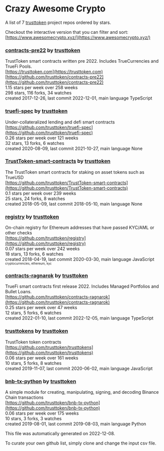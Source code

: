 # Crazy Awesome Crypto
A list of 7 [trusttoken](https://github.com/trusttoken) project repos ordered by stars.  

Checkout the interactive version that you can filter and sort: 
[https://www.awesomecrypto.xyz/](https://www.awesomecrypto.xyz/)  


### [contracts-pre22](https://github.com/trusttoken/contracts-pre22) by [trusttoken](https://github.com/trusttoken)  
TrustToken smart contracts written pre 2022. Includes TrueCurrencies and TrueFi Pools.  
[https://trusttoken.com](https://trusttoken.com)  
[https://github.com/trusttoken/contracts-pre22](https://github.com/trusttoken/contracts-pre22)  
1.15 stars per week over 258 weeks  
298 stars, 116 forks, 34 watches  
created 2017-12-26, last commit 2022-12-01, main language TypeScript  


### [truefi-spec](https://github.com/trusttoken/truefi-spec) by [trusttoken](https://github.com/trusttoken)  
Under-collateralized lending and defi smart contracts  
[https://github.com/trusttoken/truefi-spec](https://github.com/trusttoken/truefi-spec)  
0.26 stars per week over 121 weeks  
32 stars, 13 forks, 6 watches  
created 2020-08-09, last commit 2021-10-27, main language None  


### [TrustToken-smart-contracts](https://github.com/trusttoken/TrustToken-smart-contracts) by [trusttoken](https://github.com/trusttoken)  
The TrustToken smart contracts for staking on asset tokens such as TrueUSD  
[https://github.com/trusttoken/TrustToken-smart-contracts](https://github.com/trusttoken/TrustToken-smart-contracts)  
0.1 stars per week over 239 weeks  
25 stars, 24 forks, 8 watches  
created 2018-05-09, last commit 2018-05-10, main language None  


### [registry](https://github.com/trusttoken/registry) by [trusttoken](https://github.com/trusttoken)  
On-chain registry for Ethereum addresses that have passed KYC/AML or other checks  
[https://github.com/trusttoken/registry](https://github.com/trusttoken/registry)  
0.07 stars per week over 242 weeks  
18 stars, 13 forks, 6 watches  
created 2018-04-19, last commit 2020-03-30, main language JavaScript  
<sub><sup>cryptocurrencies, ethereum, kyc</sup></sub>


### [contracts-ragnarok](https://github.com/trusttoken/contracts-ragnarok) by [trusttoken](https://github.com/trusttoken)  
TrueFi smart contracts first release 2022. Includes Managed Portfolios and Bullet Loans.  
[https://github.com/trusttoken/contracts-ragnarok](https://github.com/trusttoken/contracts-ragnarok)  
0.25 stars per week over 47 weeks  
12 stars, 5 forks, 6 watches  
created 2022-01-10, last commit 2022-12-05, main language TypeScript  


### [trusttokens](https://github.com/trusttoken/trusttokens) by [trusttoken](https://github.com/trusttoken)  
TrustToken token contracts  
[https://github.com/trusttoken/trusttokens](https://github.com/trusttoken/trusttokens)  
0.06 stars per week over 161 weeks  
10 stars, 5 forks, 8 watches  
created 2019-11-07, last commit 2020-06-02, main language JavaScript  


### [bnb-tx-python](https://github.com/trusttoken/bnb-tx-python) by [trusttoken](https://github.com/trusttoken)  
A simple module for creating, manipulating, signing, and decoding Binance Chain transactions  
[https://github.com/trusttoken/bnb-tx-python](https://github.com/trusttoken/bnb-tx-python)  
0.06 stars per week over 175 weeks  
10 stars, 3 forks, 3 watches  
created 2019-08-01, last commit 2019-08-03, main language Python  


This file was automatically generated on 2022-12-08.  

To curate your own github list, simply clone and change the input csv file.  